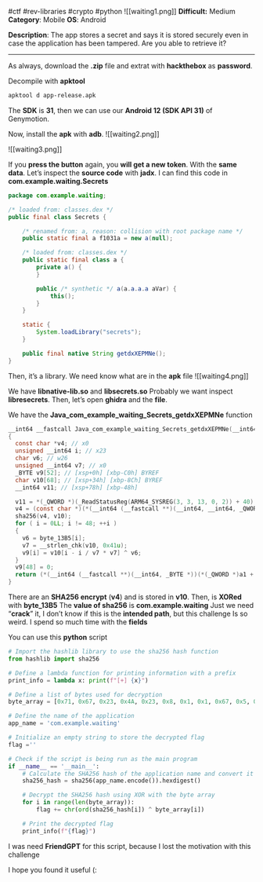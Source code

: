 #ctf #rev-libraries #crypto #python 
![[waiting1.png]]
**Difficult:** Medium
**Category**: Mobile
**OS**: Android

**Description**: The app stores a secret and says it is stored securely even in case the application has been tampered. Are you able to retrieve it?

---

As always, download the **.zip** file and extrat with **hackthebox** as **password**.

Decompile with **apktool**
```bash
apktool d app-release.apk
```
The **SDK** is **31**, then we can use our **Android 12 (SDK API 31)** of Genymotion.

Now, install the **apk** with **adb**.
![[waiting2.png]]

![[waiting3.png]]

If you **press the button** again, you **will get a new token**. With the **same data**.
Let’s inspect the **source code** with **jadx**.
I can find this code in **com.example.waiting.Secrets**
```java
package com.example.waiting;

/* loaded from: classes.dex */
public final class Secrets {

    /* renamed from: a, reason: collision with root package name */
    public static final a f1031a = new a(null);

    /* loaded from: classes.dex */
    public static final class a {
        private a() {
        }

        public /* synthetic */ a(a.a.a.a aVar) {
            this();
        }
    }

    static {
        System.loadLibrary("secrets");
    }

    public final native String getdxXEPMNe();
}
```

Then, it’s a library. We need know what are in the **apk** file
![[waiting4.png]]

We have **libnative-lib.so** and **libsecrets.so**
Probably we want inspect **libresecrets**.
Then, let’s open **ghidra** and the **file**.

We have the **Java_com_example_waiting_Secrets_getdxXEPMNe** function
```c
__int64 __fastcall Java_com_example_waiting_Secrets_getdxXEPMNe(__int64 a1, __int64 a2, __int64 a3)
{
  const char *v4; // x0
  unsigned __int64 i; // x23
  char v6; // w26
  unsigned __int64 v7; // x0
  _BYTE v9[52]; // [xsp+0h] [xbp-C0h] BYREF
  char v10[68]; // [xsp+34h] [xbp-8Ch] BYREF
  __int64 v11; // [xsp+78h] [xbp-48h]

  v11 = *(_QWORD *)(_ReadStatusReg(ARM64_SYSREG(3, 3, 13, 0, 2)) + 40);
  v4 = (const char *)(*(__int64 (__fastcall **)(__int64, __int64, _QWORD))(*(_QWORD *)a1 + 1352LL))(a1, a3, 0LL);
  sha256(v4, v10);
  for ( i = 0LL; i != 48; ++i )
  {
    v6 = byte_13B5[i];
    v7 = __strlen_chk(v10, 0x41u);
    v9[i] = v10[i - i / v7 * v7] ^ v6;
  }
  v9[48] = 0;
  return (*(__int64 (__fastcall **)(__int64, _BYTE *))(*(_QWORD *)a1 + 1336LL))(a1, v9);
}
```

There are an **SHA256 encrypt** (**v4**) and is stored in **v10**.
Then, is **XORed** with **byte_13B5**
The **value of sha256** is **com.example.waiting**
Just we need “**crack**” it, I don’t know if this is the **intended path**, but this challenge Is so weird.
I spend so much time with the **fields** 

You can use this **python** script
```python
# Import the hashlib library to use the sha256 hash function
from hashlib import sha256

# Define a lambda function for printing information with a prefix
print_info = lambda x: print(f"[+] {x}")

# Define a list of bytes used for decryption
byte_array = [0x71, 0x67, 0x23, 0x4A, 0x23, 0x8, 0x1, 0x1, 0x67, 0x5, 0x41, 0x41, 0x3, 0x5B, 0x51, 0x3A, 0x51, 0x5E, 0x17, 0x5C, 0x6A, 0x4D, 0x52, 0x9, 0x48, 0x57, 0x14, 0x5, 0x5A, 0x5F, 0x6A, 0x5, 0xC, 0x6, 0x5, 0xD, 0x50, 0x69, 0x5, 0x54, 0x55, 0x58, 0x51, 0x7, 0xE, 0x4B, 0x10, 0x18]

# Define the name of the application
app_name = 'com.example.waiting'

# Initialize an empty string to store the decrypted flag
flag =''

# Check if the script is being run as the main program
if __name__ == '__main__':
    # Calculate the SHA256 hash of the application name and convert it to hexadecimal
    sha256_hash = sha256(app_name.encode()).hexdigest()

    # Decrypt the SHA256 hash using XOR with the byte array
    for i in range(len(byte_array)):
        flag += chr(ord(sha256_hash[i]) ^ byte_array[i])

    # Print the decrypted flag
    print_info(f"{flag}")
```
I was need **FriendGPT** for this script, because I lost the motivation with this challenge

I hope you found it useful (: